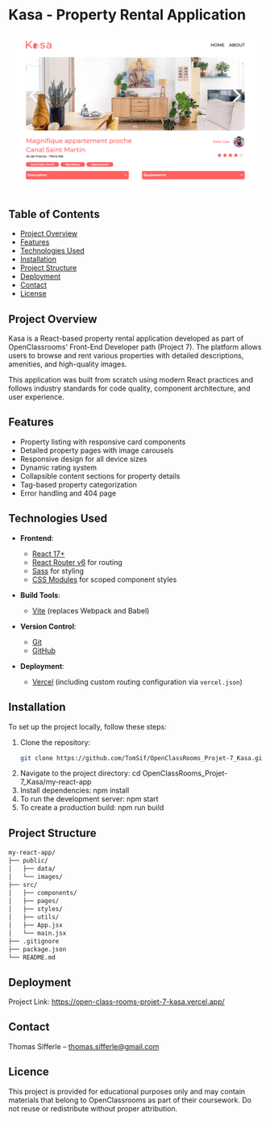# Kasa - Property Rental Application

<img src="https://raw.githubusercontent.com/TomSif/OpenClassRooms_Projet-7_Kasa/main/my-react-app/public/images/Screenshot.png" alt="Bannière Kasa" width="600" />

## Table of Contents
- [Project Overview](#project-overview)
- [Features](#features)
- [Technologies Used](#technologies-used)
- [Installation](#installation)
- [Project Structure](#project-structure)
- [Deployment](#deployment)
- [Contact](#contact)
- [License](#license)

## Project Overview

Kasa is a React-based property rental application developed as part of OpenClassrooms' Front-End Developer path (Project 7). The platform allows users to browse and rent various properties with detailed descriptions, amenities, and high-quality images.

This application was built from scratch using modern React practices and follows industry standards for code quality, component architecture, and user experience.

## Features

- Property listing with responsive card components
- Detailed property pages with image carousels
- Responsive design for all device sizes
- Dynamic rating system
- Collapsible content sections for property details
- Tag-based property categorization
- Error handling and 404 page

## Technologies Used

- **Frontend**:
  - [React 17+](https://reactjs.org/)
  - [React Router v6](https://reactrouter.com/en/main) for routing
  - [Sass](https://sass-lang.com/) for styling
  - [CSS Modules](https://github.com/css-modules/css-modules) for scoped component styles

- **Build Tools**:
  - [Vite](https://vitejs.dev/) (replaces Webpack and Babel)

- **Version Control**:
  - [Git](https://git-scm.com/)
  - [GitHub](https://github.com/)

- **Deployment**:
  - [Vercel](https://vercel.com/) (including custom routing configuration via `vercel.json`)

## Installation

To set up the project locally, follow these steps:

1. Clone the repository:
   ```bash
   git clone https://github.com/TomSif/OpenClassRooms_Projet-7_Kasa.git
2. Navigate to the project directory:
   cd OpenClassRooms_Projet-7_Kasa/my-react-app
3. Install dependencies:
   npm install
4. To run the development server:
   npm start
5. To create a production build:
   npm run build

## Project Structure
```plaintext
my-react-app/
├── public/
│   ├── data/
│   └── images/
├── src/
│   ├── components/
│   ├── pages/
│   ├── styles/
│   ├── utils/
│   ├── App.jsx
│   └── main.jsx
├── .gitignore
├── package.json
└── README.md
```

## Deployment
Project Link: https://open-class-rooms-projet-7-kasa.vercel.app/

## Contact
Thomas Sifferle – thomas.sifferle@gmail.com

## Licence
This project is provided for educational purposes only and may contain materials that belong to OpenClassrooms as part of their coursework.
Do not reuse or redistribute without proper attribution.